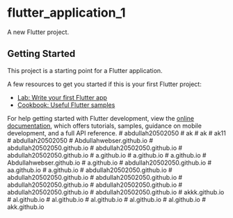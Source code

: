 # flutter_application_1

A new Flutter project.

## Getting Started

This project is a starting point for a Flutter application.

A few resources to get you started if this is your first Flutter project:

- [Lab: Write your first Flutter app](https://docs.flutter.dev/get-started/codelab)
- [Cookbook: Useful Flutter samples](https://docs.flutter.dev/cookbook)

For help getting started with Flutter development, view the
[online documentation](https://docs.flutter.dev/), which offers tutorials,
samples, guidance on mobile development, and a full API reference.
#   a b d u l l a h 2 0 5 0 2 0 5 0  
 #   a k  
 #   a k  
 #   a k 1 1  
 #   a b d u l l a h 2 0 5 0 2 0 5 0  
 #   A b d u l l a h w e b s e r . g i t h u b . i o  
 #   a b d u l l a h 2 0 5 0 2 0 5 0 . g i t h u b . i o  
 #   a b d u l l a h 2 0 5 0 2 0 5 0 . g i t h u b . i o  
 #   a b d u l l a h 2 0 5 0 2 0 5 0 . g i t h u b . i o  
 #   a . g i t h u b . i o  
 #   a . g i t h u b . i o  
 #   a . g i t h u b . i o  
 #   A b d u l l a h w e b s e r . g i t h u b . i o  
 #   a . g i t h u b . i o  
 #   a b d u l l a h 2 0 5 0 2 0 5 0 . g i t h u b . i o  
 #   a a . g i t h u b . i o  
 #   a . g i t h u b . i o  
 #   a b d u l l a h 2 0 5 0 2 0 5 0 . g i t h u b . i o  
 #   a b d u l l a h 2 0 5 0 2 0 5 0 . g i t h u b . i o  
 #   a b d u l l a h 2 0 5 0 2 0 5 0 . g i t h u b . i o  
 #   a b d u l l a h 2 0 5 0 2 0 5 0 . g i t h u b . i o  
 #   a b d u l l a h 2 0 5 0 2 0 5 0 . g i t h u b . i o  
 #   a b d u l l a h 2 0 5 0 2 0 5 0 . g i t h u b . i o  
 #   a b d u l l a h 2 0 5 0 2 0 5 0 . g i t h u b . i o  
 #   a k k k . g i t h u b . i o  
 #   a l . g i t h u b . i o  
 #   a l . g i t h u b . i o  
 #   a l . g i t h u b . i o  
 #   a l . g i t h u b . i o  
 #   a l . g i t h u b . i o  
 #   a k k . g i t h u b . i o  
 